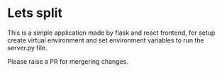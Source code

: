 # Lets split
This is a simple application made by flask and react frontend, for setup create virtual environment and set environment variables to run the server.py file.

Please raise a PR for mergering changes.